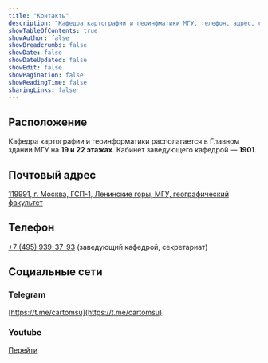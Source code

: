 ```yaml
---
title: "Контакты"
description: "Кафедра картографии и геоинфматики МГУ, телефон, адрес, социальные сети, Telegram, Youtube"
showTableOfContents: true
showAuthor: false
showBreadcrumbs: false
showDate: false
showDateUpdated: false
showEdit: false
showPagination: false
showReadingTime: false
sharingLinks: false
---
```


## Расположение

Кафедра картографии и геоинформатики располагается в Главном здании МГУ на **19 и 22 этажах**. Кабинет заведующего кафедрой — __1901__.

## Почтовый адрес

[119991, г. Москва, ГСП-1, Ленинские горы, МГУ, географический факультет](https://yandex.ru/maps/-/CCUfeCVjsB)

## Телефон

[+7 (495) 939-37-93](tel:+74959393793) (заведующий кафедрой, секретариат)

## Социальные сети

### Telegram

[https://t.me/cartomsu](https://t.me/cartomsu)

### Youtube

[Перейти](https://www.youtube.com/channel/UCKRzV5MyOoQNG9rbLdSdgrA)